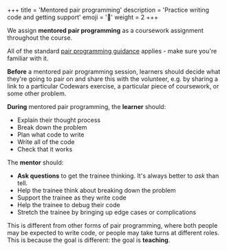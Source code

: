 +++
title = 'Mentored pair programming'
description = 'Practice writing code and getting support'
emoji = '👥'
weight = 2
+++

We assign **mentored pair programming** as a coursework assignment throughout the course.

All of the standard [pair programming guidance](../guidance) applies - make sure you're familiar with it.

**Before** a mentored pair programming session, learners should decide what they're going to pair on and share this with the volunteer, e.g. by sharing a link to a particular Codewars exercise, a particular piece of coursework, or some other problem.

**During** mentored pair programming, the **learner** should:
* Explain their thought process
* Break down the problem
* Plan what code to write
* Write all of the code
* Check that it works

The **mentor** should:
* **Ask questions** to get the trainee thinking. It's always better to _ask_ than tell.
* Help the trainee think about breaking down the problem
* Support the trainee as they write code
* Help the trainee to debug their code
* Stretch the trainee by bringing up edge cases or complications

This is different from other forms of pair programming, where both people may be expected to write code, or people may take turns at different roles. This is because the goal is different: the goal is **teaching**.
